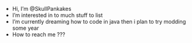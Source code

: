 - Hi, I’m @SkullPankakes
- I’m interested in to much stuff to list
- I’m currently dreaming how to code in java then i plan to try modding some year
- How to reach me ???

<!---
SkullPankakes/SkullPankakes is a ✨ special ✨ repository because its `README.md` (this file) appears on your GitHub profile.
You can click the Preview link to take a look at your changes.
--->
